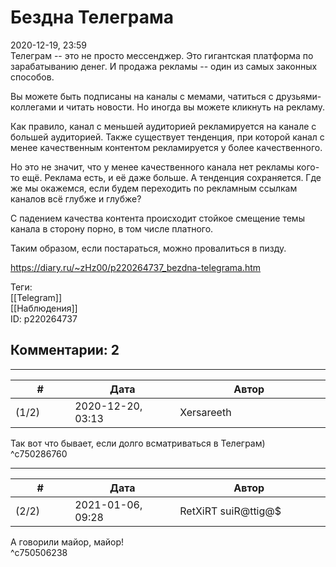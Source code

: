 Бездна Телеграма
================

  
2020-12-19, 23:59  
 Телеграм -- это не просто мессенджер. Это гигантская платформа по зарабатыванию денег. И продажа рекламы -- один из самых законных способов.   
   
 Вы можете быть подписаны на каналы с мемами, чатиться с друзьями-коллегами и читать новости. Но иногда вы можете кликнуть на рекламу.   
   
 Как правило, канал с меньшей аудиторией рекламируется на канале с большей аудиторией. Также существует тенденция, при которой канал с менее качественным контентом рекламируется у более качественного.   
   
 Но это не значит, что у менее качественного канала нет рекламы кого-то ещё. Реклама есть, и её даже больше. А тенденция сохраняется. Где же мы окажемся, если будем переходить по рекламным ссылкам каналов всё глубже и глубже?   
   
 С падением качества контента происходит стойкое смещение темы канала в сторону порно, в том числе платного.   
   
 Таким образом, если постараться, можно провалиться в пизду.   
  
<https://diary.ru/~zHz00/p220264737_bezdna-telegrama.htm>  
  
Теги:  
[[Telegram]]  
[[Наблюдения]]  
ID: p220264737  


Комментарии: 2
--------------

  


---



|         #         |              Дата              |                     Автор                     |           ID           |
| --- | --- | --- | --- |
| (1/2) | 2020-12-20, 03:13 | Xersareeth | c750286760 |

  
 Так вот что бывает, если долго всматриваться в Телеграм)   
 ^c750286760

---



|         #         |              Дата              |                     Автор                     |           ID           |
| --- | --- | --- | --- |
| (2/2) | 2021-01-06, 09:28 | RetXiRT suiR@ttig@$ | c750506238 |

  
  А говорили майор, майор!    
 ^c750506238